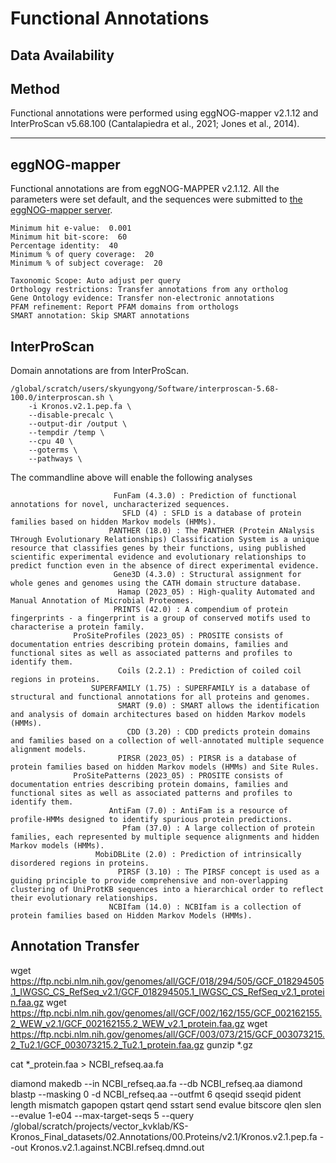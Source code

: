 # Functional Annotations

## Data Availability

## Method

Functional annotations were performed using eggNOG-mapper v2.1.12 and InterProScan v5.68.100 (Cantalapiedra et al., 2021; Jones et al., 2014).

---


## eggNOG-mapper

Functional annotations are from eggNOG-MAPPER v2.1.12. All the parameters were set default, and the sequences were submitted to [the eggNOG-mapper server](http://eggnog-mapper.embl.de/).
```
Minimum hit e-value:  0.001
Minimum hit bit-score:  60
Percentage identity:  40
Minimum % of query coverage:  20
Minimum % of subject coverage:  20

Taxonomic Scope: Auto adjust per query
Orthology restrictions: Transfer annotations from any ortholog
Gene Ontology evidence: Transfer non-electronic annotations
PFAM refinement: Report PFAM domains from orthologs
SMART annotation: Skip SMART annotations
```


## InterProScan

Domain annotations are from InterProScan. 
```
/global/scratch/users/skyungyong/Software/interproscan-5.68-100.0/interproscan.sh \
    -i Kronos.v2.1.pep.fa \
    --disable-precalc \
    --output-dir /output \
    --tempdir /temp \
    --cpu 40 \
    --goterms \
    --pathways \
```

The commandline above will enable the following analyses
```
                       FunFam (4.3.0) : Prediction of functional annotations for novel, uncharacterized sequences.
                         SFLD (4) : SFLD is a database of protein families based on hidden Markov models (HMMs).
                      PANTHER (18.0) : The PANTHER (Protein ANalysis THrough Evolutionary Relationships) Classification System is a unique resource that classifies genes by their functions, using published scientific experimental evidence and evolutionary relationships to predict function even in the absence of direct experimental evidence.
                       Gene3D (4.3.0) : Structural assignment for whole genes and genomes using the CATH domain structure database.
                        Hamap (2023_05) : High-quality Automated and Manual Annotation of Microbial Proteomes.
                       PRINTS (42.0) : A compendium of protein fingerprints - a fingerprint is a group of conserved motifs used to characterise a protein family.
              ProSiteProfiles (2023_05) : PROSITE consists of documentation entries describing protein domains, families and functional sites as well as associated patterns and profiles to identify them.
                        Coils (2.2.1) : Prediction of coiled coil regions in proteins.
                  SUPERFAMILY (1.75) : SUPERFAMILY is a database of structural and functional annotations for all proteins and genomes.
                        SMART (9.0) : SMART allows the identification and analysis of domain architectures based on hidden Markov models (HMMs).
                          CDD (3.20) : CDD predicts protein domains and families based on a collection of well-annotated multiple sequence alignment models.
                        PIRSR (2023_05) : PIRSR is a database of protein families based on hidden Markov models (HMMs) and Site Rules.
              ProSitePatterns (2023_05) : PROSITE consists of documentation entries describing protein domains, families and functional sites as well as associated patterns and profiles to identify them.
                      AntiFam (7.0) : AntiFam is a resource of profile-HMMs designed to identify spurious protein predictions.
                         Pfam (37.0) : A large collection of protein families, each represented by multiple sequence alignments and hidden Markov models (HMMs).
                   MobiDBLite (2.0) : Prediction of intrinsically disordered regions in proteins.
                        PIRSF (3.10) : The PIRSF concept is used as a guiding principle to provide comprehensive and non-overlapping clustering of UniProtKB sequences into a hierarchical order to reflect their evolutionary relationships.
                      NCBIfam (14.0) : NCBIfam is a collection of protein families based on Hidden Markov Models (HMMs).
```


## Annotation Transfer

wget https://ftp.ncbi.nlm.nih.gov/genomes/all/GCF/018/294/505/GCF_018294505.1_IWGSC_CS_RefSeq_v2.1/GCF_018294505.1_IWGSC_CS_RefSeq_v2.1_protein.faa.gz
wget https://ftp.ncbi.nlm.nih.gov/genomes/all/GCF/002/162/155/GCF_002162155.2_WEW_v2.1/GCF_002162155.2_WEW_v2.1_protein.faa.gz
wget https://ftp.ncbi.nlm.nih.gov/genomes/all/GCF/003/073/215/GCF_003073215.2_Tu2.1/GCF_003073215.2_Tu2.1_protein.faa.gz
gunzip *.gz 

cat *_protein.faa > NCBI_refseq.aa.fa 

diamond makedb --in NCBI_refseq.aa.fa --db NCBI_refseq.aa
diamond blastp --masking 0 -d NCBI_refseq.aa --outfmt 6 qseqid sseqid pident length mismatch gapopen qstart qend sstart send evalue bitscore qlen slen --evalue 1-e04 --max-target-seqs 5 --query /global/scratch/projects/vector_kvklab/KS-Kronos_Final_datasets/02.Annotations/00.Proteins/v2.1/Kronos.v2.1.pep.fa --out Kronos.v2.1.against.NCBI.refseq.dmnd.out


